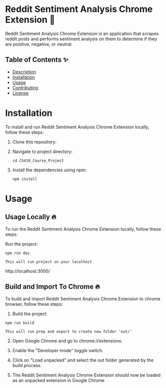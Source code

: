 # Reddit Sentiment Analysis Chrome Extension  🚀  

Reddit Sentiment Analysis Chrome Extension is an application that scrapes reddit posts and performs sentiment analysis on them to determine if they are positive, negative, or neutral.

## Table of Contents ✨  

- [Description](#description)
- [Installation](#installation)
- [Usage](#usage)
- [Contributing](#contributing)
- [License](#license)


# Installation

To install and run Reddit Sentiment Analysis Chrome Extension locally, follow these steps:

1. Clone this repository: 
2. Navigate to project directory: 

   ```
   cd CS410_Course_Project
   ```
4. Install the dependencies using npm: 
   ```
   npm install
   ```

# Usage
## Usage Locally  🔥
To run the Reddit Sentiment Analysis Chrome Extension locally, follow these steps:

Run the project:
```
npm run dev
```
`This will run project on your localhost`

 http://localhost:3000/

## Build and Import To Chrome 🔥
To build and import Reddit Sentiment Analysis Chrome Extension to chrome browser, follow these steps:

1. Build the project:
```
npm run build
```
`This will run prep and export to create new folder 'out/'`

2. Open Google Chrome and go to chrome://extensions.


3. Enable the "Developer mode" toggle switch.

4. Click on "Load unpacked" and select the out folder generated by the build process.

5. The Reddit Sentiment Analysis Chrome Extension should now be loaded as an unpacked extension in Google Chrome

